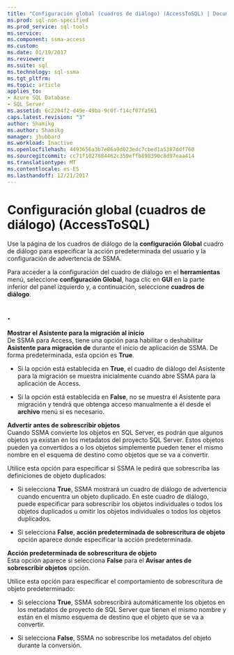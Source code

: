 ```yaml
---
title: "Configuración global (cuadros de diálogo) (AccessToSQL) | Documentos de Microsoft"
ms.prod: sql-non-specified
ms.prod_service: sql-tools
ms.service: 
ms.component: ssma-access
ms.custom: 
ms.date: 01/19/2017
ms.reviewer: 
ms.suite: sql
ms.technology: sql-ssma
ms.tgt_pltfrm: 
ms.topic: article
applies_to:
- Azure SQL Database
- SQL Server
ms.assetid: 6c2204f2-d49e-49ba-9c0f-f14cf07fa561
caps.latest.revision: "3"
author: Shamikg
ms.author: Shamikg
manager: jhubbard
ms.workload: Inactive
ms.openlocfilehash: 4493656a3b7e86a9d023edc7cbed1a5387ddf760
ms.sourcegitcommit: cc71f1027884462c359effb898390c8d97eaa414
ms.translationtype: MT
ms.contentlocale: es-ES
ms.lasthandoff: 12/21/2017
---
```

# <a name="global-settings-dialogs-accesstosql"></a>Configuración global (cuadros de diálogo) (AccessToSQL)
Use la página de los cuadros de diálogo de la **configuración Global** cuadro de diálogo para especificar la acción predeterminada del usuario y la configuración de advertencia de SSMA.  
  
Para acceder a la configuración del cuadro de diálogo en el **herramientas** menú, seleccione **configuración Global**, haga clic en **GUI** en la parte inferior del panel izquierdo y, a continuación, seleccione **cuadros de diálogo**.  
  
## <a name="options"></a>.  
**Mostrar el Asistente para la migración al inicio**  
De SSMA para Access, tiene una opción para habilitar o deshabilitar **Asistente para migración de** durante el inicio de aplicación de SSMA. De forma predeterminada, esta opción es **True**.  
  
-   Si la opción está establecida en **True**, el cuadro de diálogo del Asistente para la migración se muestra inicialmente cuando abre SSMA para la aplicación de Access.  
  
-   Si la opción está establecida en **False**, no se muestra el Asistente para migración y tendrá que obtenga acceso manualmente a él desde el **archivo** menú si es necesario.  
  
**Advertir antes de sobrescribir objetos**  
Cuando SSMA convierte los objetos en SQL Server, es podrán que algunos objetos ya existan en los metadatos del proyecto SQL Server. Estos objetos pueden ya convertidos a o los objetos simplemente pueden tener el mismo nombre en el esquema de destino como objetos que se va a convertir.  
  
Utilice esta opción para especificar si SSMA le pedirá que sobrescriba las definiciones de objeto duplicados:  
  
-   Si selecciona **True**, SSMA mostrará un cuadro de diálogo de advertencia cuando encuentra un objeto duplicado. En este cuadro de diálogo, puede especificar para sobrescribir los objetos individuales o todos los objetos duplicados u omitir los objetos individuales o todos los objetos duplicados.  
  
-   Si selecciona **False**, **acción predeterminada de sobrescritura de objeto** opción aparece donde especificar la acción predeterminada.  
  
**Acción predeterminada de sobrescritura de objeto**  
Esta opción aparece si selecciona **False** para el **Avisar antes de sobrescribir objetos** opción.  
  
Utilice esta opción para especificar el comportamiento de sobrescritura de objeto predeterminado:  
  
-   Si selecciona **True**, SSMA sobrescribirá automáticamente los objetos en los metadatos de proyecto de SQL Server que tienen el mismo nombre y están en el mismo esquema de destino que el objeto que se va a convertir.  
  
-   Si selecciona **False**, SSMA no sobrescribe los metadatos del objeto durante la conversión.  
  
